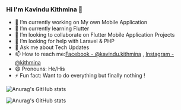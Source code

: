 ### Hi I'm Kavindu Kithmina 👋


- 🔭 I’m currently working on My own Mobile Application
- 🌱 I’m currently learning Flutter
- 👯 I’m looking to collaborate on Flutter Mobile Application Projects
- 🤔 I’m looking for help with Laravel & PHP
- 💬 Ask me about Tech Updates
- 📫 How to reach me:[Facebook - @kavindu.kithmina](https://www.facebook.com/kavindu.kithmina/) , [Instagram -@kithmina](https://www.instagram.com/k_i_t_h_m_i_n_a_/)
- 😄 Pronouns: He/His
- ⚡ Fun fact: Want to do everything but finally nothing !


![Anurag's GitHub stats](https://github-readme-stats.vercel.app/api?username=anuraghazra&show_icons=true&theme=radical)

![Anurag's GitHub stats](https://github-readme-stats.vercel.app/api?username=kkithmina&show_icons=true)



